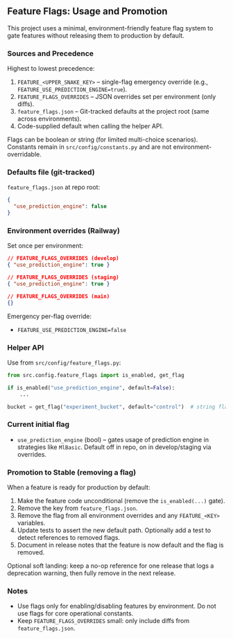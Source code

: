 ## Feature Flags: Usage and Promotion

This project uses a minimal, environment-friendly feature flag system to gate features without releasing them to production by default.

### Sources and Precedence
Highest to lowest precedence:
1. `FEATURE_<UPPER_SNAKE_KEY>` – single-flag emergency override (e.g., `FEATURE_USE_PREDICTION_ENGINE=true`).
2. `FEATURE_FLAGS_OVERRIDES` – JSON overrides set per environment (only diffs).
3. `feature_flags.json` – Git-tracked defaults at the project root (same across environments).
4. Code-supplied default when calling the helper API.

Flags can be boolean or string (for limited multi-choice scenarios). Constants remain in `src/config/constants.py` and are not environment-overridable.

### Defaults file (git-tracked)
`feature_flags.json` at repo root:

```json
{
  "use_prediction_engine": false
}
```

### Environment overrides (Railway)
Set once per environment:

```json
// FEATURE_FLAGS_OVERRIDES (develop)
{ "use_prediction_engine": true }

// FEATURE_FLAGS_OVERRIDES (staging)
{ "use_prediction_engine": true }

// FEATURE_FLAGS_OVERRIDES (main)
{}
```

Emergency per-flag override:
- `FEATURE_USE_PREDICTION_ENGINE=false`

### Helper API
Use from `src/config/feature_flags.py`:

```python
from src.config.feature_flags import is_enabled, get_flag

if is_enabled("use_prediction_engine", default=False):
    ...

bucket = get_flag("experiment_bucket", default="control")  # string flag example
```

### Current initial flag
- `use_prediction_engine` (bool) – gates usage of prediction engine in strategies like `MlBasic`. Default off in repo, on in develop/staging via overrides.

### Promotion to Stable (removing a flag)
When a feature is ready for production by default:
1. Make the feature code unconditional (remove the `is_enabled(...)` gate).
2. Remove the key from `feature_flags.json`.
3. Remove the flag from all environment overrides and any `FEATURE_<KEY>` variables.
4. Update tests to assert the new default path. Optionally add a test to detect references to removed flags.
5. Document in release notes that the feature is now default and the flag is removed.

Optional soft landing: keep a no-op reference for one release that logs a deprecation warning, then fully remove in the next release.

### Notes
- Use flags only for enabling/disabling features by environment. Do not use flags for core operational constants.
- Keep `FEATURE_FLAGS_OVERRIDES` small: only include diffs from `feature_flags.json`.

